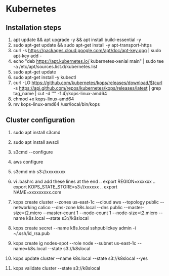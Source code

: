 # Kubernetes

Installation steps
-------------------
1. apt update && apt upgrade -y && apt install build-essential -y
2. sudo apt-get update && sudo apt-get install -y apt-transport-https
3. curl -s https://packages.cloud.google.com/apt/doc/apt-key.gpg | sudo apt-key add -
4. echo "deb https://apt.kubernetes.io/ kubernetes-xenial main" | sudo tee -a /etc/apt/sources.list.d/kubernetes.list
5. sudo apt-get update
6. sudo apt-get install -y kubectl
7. curl -LO https://github.com/kubernetes/kops/releases/download/$(curl -s https://api.github.com/repos/kubernetes/kops/releases/latest | grep tag_name | cut -d '"' -f 4)/kops-linux-amd64
8. chmod +x kops-linux-amd64
9. mv kops-linux-amd64 /usr/local/bin/kops

Cluster configuration
---------------------

1. sudo apt install s3cmd

2. sudo apt install awscli

3. s3cmd --configure
      
4. aws configure
      
6. s3cmd mb s3://xxxxxxxx

7. vi .bashrc and add these lines at the end
    .. export REGION=xxxxxx
    .. export KOPS_STATE_STORE=s3://xxxxxx
    .. export NAME=xxxxxxxxx.com
    
8. kops create cluster --zones us-east-1c --cloud aws --topology public --networking calico --dns-zone k8s.local --dns public --master-size=t2.micro --master-count 1 --node-count 1 --node-size=t2.micro --name k8s.local --state s3://k8slocal

9. kops create secret --name k8s.local sshpublickey admin -i ~/.ssh/id_rsa.pub

10. kops create ig nodes-spot --role node --subnet us-east-1c --name=k8s.local --state s3://k8slocal

11. kops update cluster --name k8s.local --state s3://k8slocal --yes

12. kops validate cluster --state s3://k8slocal
